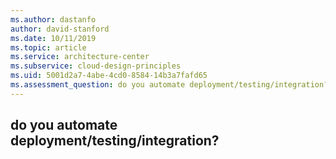 ```yaml
---
ms.author: dastanfo
author: david-stanford
ms.date: 10/11/2019
ms.topic: article
ms.service: architecture-center
ms.subservice: cloud-design-principles
ms.uid: 5001d2a7-4abe-4cd0-8584-14b3a7fafd65
ms.assessment_question: do you automate deployment/testing/integration? 
---
```

## do you automate deployment/testing/integration? 


